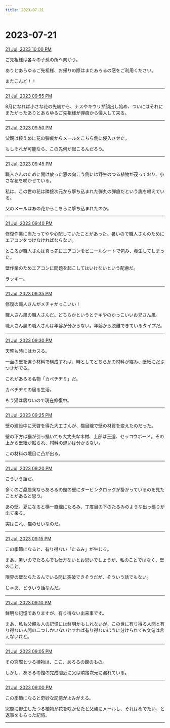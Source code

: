 ```yaml
---
title: 2023-07-21
---
```

# 2023-07-21

[21 Jul, 2023 10:00 PM](https://twitter.com/hirasawa/status/1682374869047029760#m)

ご先祖様は各々の子孫の所へ向かう。  
  
ありとあらゆるご先祖様、お帰りの際はまたあろるの窓をご利用ください。  
  
またこんど！！

---

[21 Jul, 2023 09:55 PM](https://twitter.com/hirasawa/status/1682373609681985537#m)

8月になれば小さな花の先端から、ナスやキウリが顔出し始め、ついにはそれにまたがったありとあらゆるご先祖様が弾痕から侵入して来る。

---

[21 Jul, 2023 09:50 PM](https://twitter.com/hirasawa/status/1682372351823085569#m)

父親は控えめに花の弾痕からメールをこちら側に侵入させた。  
  
もしそれが可能なら、この先何が起こるんだろう。

---

[21 Jul, 2023 09:45 PM](https://twitter.com/hirasawa/status/1682371093598978048#m)

職人さんのために開け放った窓の向こう側には野生のつる植物が茂っており、小さな花を咲かせている。  
  
私は、この世の花は隣接次元から撃ち込まれた弾丸の弾痕だという説を唱えている。  
  
父のメールはあの花からこちらに撃ち込まれたのか。

---

[21 Jul, 2023 09:40 PM](https://twitter.com/hirasawa/status/1682369835471175683#m)

修復作業に当たってやや心配していたことがあった。暑いので職人さんのためにエアコンをつけなければならない。  
  
ところが職人さんは真っ先にエアコンをビニールシートで包み、養生してしまった。  
  
壁作業のためエアコンに問題を起こしてはいけないという配慮だ。  
  
ラッキー。

---

[21 Jul, 2023 09:35 PM](https://twitter.com/hirasawa/status/1682368577020780544#m)

修復の職人さんがメチャかっこいい！  
  
職人さん風の職人さんだ。どちらかというとテキやのかっこいいお兄さん風。  
  
職人さん風の職人さんは年齢が分からない。年齢から脱離できているタイプだ。

---

[21 Jul, 2023 09:30 PM](https://twitter.com/hirasawa/status/1682367318674776067#m)

天啓も時にはカスる。  
  
一面の壁を違う材料で構成すれば、時としてどちらかの材料が縮み、壁紙にだぶつきがでる。  
  
これがあろる名物「カベチヂミ」だ。  
  
カベチヂミの居る生活。  
  
もう猫は居ないので現在修復中。

---

[21 Jul, 2023 09:25 PM](https://twitter.com/hirasawa/status/1682366060022906885#m)

壁の建設中に天啓を得た大工さんが、猫目線で壁の材質を変えたのだった。  
  
壁の下方は猫が引っ掻いても大丈夫な木材、上部は王道、セッコウボード。その上から壁紙が貼られ、材料の違いは分からない。  
  
この材料の境目に凸が出る。

---

[21 Jul, 2023 09:20 PM](https://twitter.com/hirasawa/status/1682364801849217024#m)

こういう話だ。  
  
多くのご贔屓衆ならあろるの館の壁にタービンクロックが掛かっているのを見たことがあると思う。  
  
あの壁。夏になると横一直線にたるみ、丁度目の下のたるみのような出っ張りが出て来る。  
  
実はこれ、猫のせいなのだ。

---

[21 Jul, 2023 09:15 PM](https://twitter.com/hirasawa/status/1682363543734059008#m)

この季節になると、有り得ない「たるみ」が生じる。  
  
まあ、暑いのでたるんでも仕方ないとお思いでしょうが、私のことではなく、壁のこと。  
  
限界の壁ならたるんでいる間に突破できそうだが、そういう話でもない。  
  
じゃあ、どういう話なんだ。

---

[21 Jul, 2023 09:10 PM](https://twitter.com/hirasawa/status/1682362285057282048#m)

鮮明な記憶でありますが、有り得ない出来事です。  
  
まあ、私も父親も人の記憶には鮮明かもしれないが、この世に有り得る人間と有り得ない人間の二つしかいないとすれば有り得ないほうに分けられても文句は言えないけど。

---

[21 Jul, 2023 09:05 PM](https://twitter.com/hirasawa/status/1682361027197796353#m)

その窓際とつる植物は、ここ、あろるの館のもの。  
  
しかし、あろるの館の完成間近に父は隣接次元に漏れている。

---

[21 Jul, 2023 09:00 PM](https://twitter.com/hirasawa/status/1682359771112910849#m)

この季節になると奇妙な記憶がよみがえる。  
  
窓際に野生したつる植物が花を咲かせたと父親にメールし、それはめでたい、と返事をもらった記憶。

---

